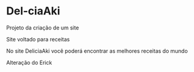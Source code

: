 # Del-ciaAki
Projeto da criação de um site

Site voltado para receitas

No site DeliciaAki você poderá encontrar as melhores receitas do mundo

Alteração do Erick
